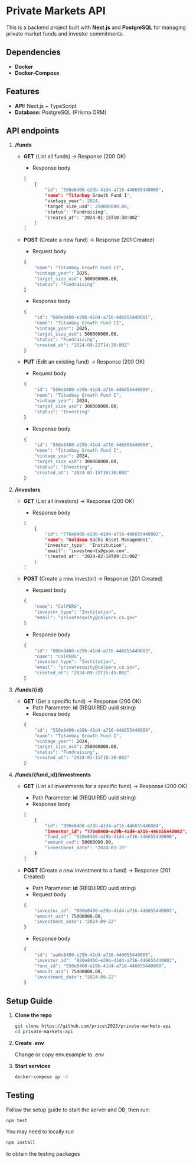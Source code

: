 # Private Markets API

This is a backend project built with **Next.js** and **PostgreSQL** for managing private market funds and investor commitments.

## Dependencies
- **Docker**
- **Docker-Compose**

## Features
- **API:** Next.js + TypeScript
- **Database:** PostgreSQL (Prisma ORM)

## API endpoints
1. **/funds** 
    - **GET** (List all funds) -> Response (200 OK)
        - Response body
        ```bash
        [
            {
                "id": "550e8400-e29b-41d4-a716-446655440000",
                "name": "Titanbay Growth Fund I",
                "vintage_year": 2024,
                "target_size_usd": 250000000.00,
                "status": "Fundraising",
                "created_at": "2024-01-15T10:30:00Z"
            }
        ]
        ```

    - **POST** (Create a new fund) -> Response (201 Created)
        - Request body
        ```bash
        {
            "name": "Titanbay Growth Fund II",
            "vintage_year": 2025,
            "target_size_usd": 500000000.00,
            "status": "Fundraising"
        }
        ```

        - Response body
        ```bash
        {
            "id": "660e8400-e29b-41d4-a716-446655440001",
            "name": "Titanbay Growth Fund II",
            "vintage_year": 2025,
            "target_size_usd": 500000000.00,
            "status": "Fundraising",
            "created_at": "2024-09-22T14:20:00Z"
        }
        ```
    - **PUT** (Edit an existing fund) -> Response (200 OK)
        - Request body
        ```bash
        {
            "id": "550e8400-e29b-41d4-a716-446655440000",
            "name": "Titanbay Growth Fund I",
            "vintage_year": 2024,
            "target_size_usd": 300000000.00,
            "status": "Investing"
        }
        ```

        - Response body
        ```bash
        {
            "id": "550e8400-e29b-41d4-a716-446655440000",
            "name": "Titanbay Growth Fund I",
            "vintage_year": 2024,
            "target_size_usd": 300000000.00,
            "status": "Investing",
            "created_at": "2024-01-15T10:30:00Z"
        }
        ```

2. **/investors**
    - **GET** (List all investors) -> Response (200 OK)
        - Response body
        ```bash
        [
            {
                "id": "770e8400-e29b-41d4-a716-446655440002",
                "name": "Goldman Sachs Asset Management",
                "investor_type": "Institution",
                "email": "investments@gsam.com",
                "created_at": "2024-02-10T09:15:00Z"
            }
        ]
        ```
    
    - **POST** (Create a new investor) -> Response (201 Created)
        - Request body
        ```bash
        {
            "name": "CalPERS",
            "investor_type": "Institution",
            "email": "privateequity@calpers.ca.gov"
        }
        ```

        - Response body
        ```bash
        {
            "id": "880e8400-e29b-41d4-a716-446655440003",
            "name": "CalPERS",
            "investor_type": "Institution",
            "email": "privateequity@calpers.ca.gov",
            "created_at": "2024-09-22T15:45:00Z"
        }
        ```

3. **/funds/{id}**
    - **GET** (Get a specific fund) -> Response (200 OK)
        - Path Parameter: **id** (REQUIRED uuid string)
        - Response body
        ```bash
        {
            "id": "550e8400-e29b-41d4-a716-446655440000",
            "name": "Titanbay Growth Fund I",
            "vintage_year": 2024,
            "target_size_usd": 250000000.00,
            "status": "Fundraising",
            "created_at": "2024-01-15T10:30:00Z"
        }
        ``` 

4. **/funds/{fund_id}/investments**
    - **GET** (List all investments for a specific fund) -> Response (200 OK)
        - Path Parameter: **id** (REQUIRED uuid string)
        - Response body
        ```bash
        [
            {
                "id": "990e8400-e29b-41d4-a716-446655440004",
                "investor_id": "770e8400-e29b-41d4-a716-446655440002",
                "fund_id": "550e8400-e29b-41d4-a716-446655440000",
                "amount_usd": 50000000.00,
                "investment_date": "2024-03-15"
            }
        ]
        ```
    
    - **POST** (Create a new investment to a fund) -> Response (201 Created)
        - Path Parameter: **id** (REQUIRED uuid string)
        - Request body
        ```bash
        {
            "investor_id": "880e8400-e29b-41d4-a716-446655440003",
            "amount_usd": 75000000.00,
            "investment_date": "2024-09-22"
        }
        ```

        - Response body
        ```bash
        {
            "id": "aa0e8400-e29b-41d4-a716-446655440005",
            "investor_id": "880e8400-e29b-41d4-a716-446655440003",
            "fund_id": "550e8400-e29b-41d4-a716-446655440000",
            "amount_usd": 75000000.00,
            "investment_date": "2024-09-22"
        }
        ```

## Setup Guide
1. **Clone the repo**

    ```bash
    git clone https://github.com/pricet2023/private-markets-api
    cd private-markets-api
    ```
2. **Create .env**

    Change or copy env.example to .env

3. **Start services**
    ```bash
    docker-compose up -d
    ```

## Testing
Follow the setup guide to start the server and DB, then run:
```bash
npm test
```
You may need to locally run
```bash
npm install
```
to obtain the testing packages







